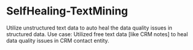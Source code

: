 # SelfHealing-TextMining
Utilize unstructured text data to auto heal the data quality issues in structured data. Use case: Utilized free text data [like CRM notes] to heal data quality issues in CRM contact entity.

